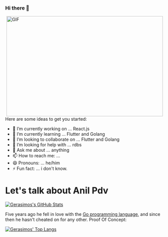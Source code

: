 ### Hi there 👋

 <img align="right" alt="GIF" src="https://github.com/abhisheknaiidu/abhisheknaiidu/blob/master/code.gif?raw=true" width="500" height="320" />

Here are some ideas to get you started:

- 🔭 I’m currently working on ... React.js
- 🌱 I’m currently learning ... Flutter and Golang
- 👯 I’m looking to collaborate on ... Flutter and Golang
- 🤔 I’m looking for help with ... rdbs
- 💬 Ask me about ... anything
- 📫 How to reach me: ... 
- 😄 Pronouns: ... he/him
- ⚡ Fun fact: ... i don't know.

# Let's talk about Anil Pdv

[![Gerasimos's GitHub Stats](https://github-readme-stats.vercel.app/api?username=anilpdv&show_icons=false&theme=algolia)](https://bit.ly/2DRJEXJ)


Five years ago he fell in love with the [Go programming language](https://golang.org), and since then he hasn't cheated on for any other. Proof Of Concept:

[![Gerasimos' Top Langs](https://github-readme-stats.vercel.app/api/top-langs/?username=anilpdv&layout=compact&theme=algolia)](https://bit.ly/2DRJEXJ)

